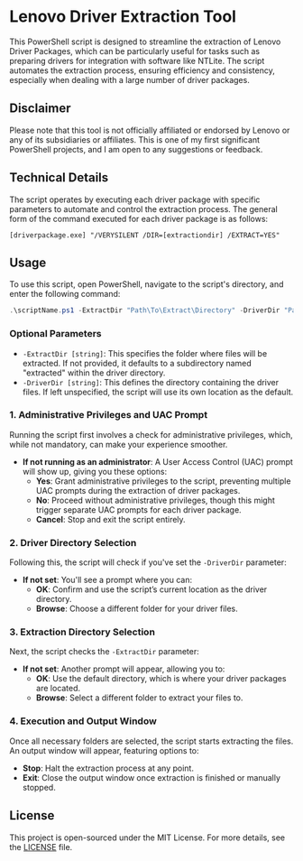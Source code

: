 # Lenovo Driver Extraction Tool

This PowerShell script is designed to streamline the extraction of Lenovo Driver Packages, which can be particularly useful for tasks such as preparing drivers for integration with software like NTLite. The script automates the extraction process, ensuring efficiency and consistency, especially when dealing with a large number of driver packages.

## Disclaimer

Please note that this tool is not officially affiliated or endorsed by Lenovo or any of its subsidiaries or affiliates. This is one of my first significant PowerShell projects, and I am open to any suggestions or feedback.

## Technical Details

The script operates by executing each driver package with specific parameters to automate and control the extraction process. The general form of the command executed for each driver package is as follows:

```plaintext
[driverpackage.exe] "/VERYSILENT /DIR=[extractiondir] /EXTRACT=YES"
```
## Usage

To use this script, open PowerShell, navigate to the script's directory, and enter the following command:

```powershell
.\scriptName.ps1 -ExtractDir "Path\To\Extract\Directory" -DriverDir "Path\To\Driver\Directory"
```

### Optional Parameters

- `-ExtractDir [string]`: This specifies the folder where files will be extracted. If not provided, it defaults to a subdirectory named "extracted" within the driver directory.
- `-DriverDir [string]`: This defines the directory containing the driver files. If left unspecified, the script will use its own location as the default.

### 1. Administrative Privileges and UAC Prompt

Running the script first involves a check for administrative privileges, which, while not mandatory, can make your experience smoother.

- **If not running as an administrator**: A User Access Control (UAC) prompt will show up, giving you these options:
  - **Yes**: Grant administrative privileges to the script, preventing multiple UAC prompts during the extraction of driver packages.
  - **No**: Proceed without administrative privileges, though this might trigger separate UAC prompts for each driver package.
  - **Cancel**: Stop and exit the script entirely.

### 2. Driver Directory Selection

Following this, the script will check if you've set the `-DriverDir` parameter:

- **If not set**: You'll see a prompt where you can:
  - **OK**: Confirm and use the script’s current location as the driver directory.
  - **Browse**: Choose a different folder for your driver files.

### 3. Extraction Directory Selection

Next, the script checks the `-ExtractDir` parameter:

- **If not set**: Another prompt will appear, allowing you to:
  - **OK**: Use the default directory, which is where your driver packages are located.
  - **Browse**: Select a different folder to extract your files to.

### 4. Execution and Output Window

Once all necessary folders are selected, the script starts extracting the files. An output window will appear, featuring options to:

- **Stop**: Halt the extraction process at any point.
- **Exit**: Close the output window once extraction is finished or manually stopped.

## License
This project is open-sourced under the MIT License. For more details, see the [LICENSE](LICENSE) file.
